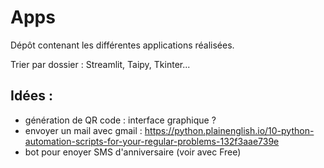 # Apps
Dépôt contenant les différentes applications réalisées.

Trier par dossier : Streamlit, Taipy, Tkinter...



## Idées :
- génération de QR code : interface graphique ?
- envoyer un mail avec gmail : https://python.plainenglish.io/10-python-automation-scripts-for-your-regular-problems-132f3aae739e
- bot pour enoyer SMS d'anniversaire (voir avec Free)
